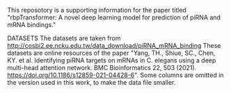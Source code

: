 This reposotory is a supporting information for the paper titled "rbpTransformer: A novel deep learning model for prediction of piRNA and mRNA bindings."

DATASETS
The datasets are taken from http://cosbi2.ee.ncku.edu.tw/data_download/piRNA_mRNA_binding 
These datasets are online resources of the paper "Yang, TH., Shiue, SC., Chen, KY. et al. Identifying piRNA targets on mRNAs in C. elegans using a deep multi-head attention network. BMC Bioinformatics 22, 503 (2021). https://doi.org/10.1186/s12859-021-04428-6". 
Some columns are omitted in the version used in this work, to make the data file smaller.

